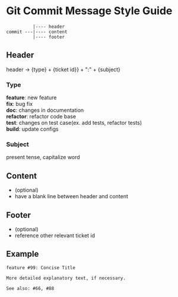 # Git Commit Message Style Guide

```
          |---- header
commit ---|---- content
          |---- footer
```

## Header

header -> {type} + {ticket id}} + ":" + {subject}

### Type

**feature**: new feature  
**fix**: bug fix  
**doc**: changes in documentation  
**refactor**: refactor code base  
**test**: changes on test case(ex. add tests, refactor tests)  
**build**: update configs  

### Subject

present tense, capitalize word

## Content

* (optional)
* have a blank line between header and content

## Footer

* (optional)
* reference other relevant ticket id

## Example

```git
feature #99: Concise Title

More detailed explanatory text, if necessary.

See also: #66, #88
```
